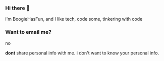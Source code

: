 ### Hi there 👋
i'm BoogieHasFun, and I like tech, code some, tinkering with code
### Want to email me?
no

**dont** share personal info with me. i don't want to know your personal info.
